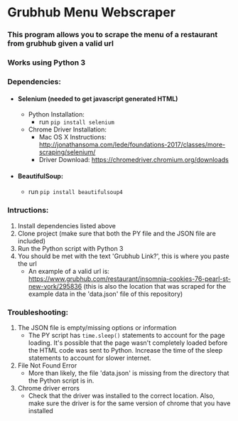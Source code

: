 # Grubhub Menu Webscraper
### This program allows you to scrape the menu of a restaurant from grubhub given a valid url

### Works using Python 3

### Dependencies:
* #### Selenium (needed to get javascript generated HTML)
  * Python Installation:
    * run `pip install selenium`
  * Chrome Driver Installation:
    * Mac OS X Instructions: http://jonathansoma.com/lede/foundations-2017/classes/more-scraping/selenium/
    * Driver Download: https://chromedriver.chromium.org/downloads
* #### BeautifulSoup:
  * run `pip install beautifulsoup4`

### Intructions:
1. Install dependencies listed above
2. Clone project (make sure that both the PY file and the JSON file are included)
3. Run the Python script with Python 3
4. You should be met with the text 'Grubhub Link?', this is where you paste the url
    * An example of a valid url is: https://www.grubhub.com/restaurant/insomnia-cookies-76-pearl-st-new-york/295836 (this is also the location that was scraped for the example data in the 'data.json' file of this repository)

### Troubleshooting:
1. The JSON file is empty/missing options or information
    * The PY script has `time.sleep()` statements to account for the page loading. It's possible that the page wasn't completely loaded before the HTML code was sent to Python. Increase the time of the sleep statements to account for slower internet.
2. File Not Found Error
    * More than likely, the file 'data.json' is missing from the directory that the Python script is in.
3. Chrome driver errors
    * Check that the driver was installed to the correct location. Also, make sure the driver is for the same version of chrome that you have installed
